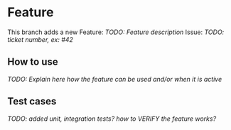 # Feature
This branch adds a new Feature: *TODO: Feature description*
Issue: *TODO: ticket number, ex: #42*

## How to use
*TODO: Explain here how the feature can be used and/or when it is active*

## Test cases
*TODO: added unit, integration tests? how to VERIFY the feature works?*

